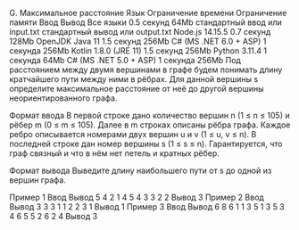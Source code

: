G. Максимальное расстояние
Язык	Ограничение времени	Ограничение памяти	Ввод	Вывод
Все языки	0.5 секунд	64Mb	стандартный ввод или input.txt	стандартный вывод или output.txt
Node.js 14.15.5	0.7 секунд	128Mb
OpenJDK Java 11	1.5 секунд	256Mb
C# (MS .NET 6.0 + ASP)	1 секунда	256Mb
Kotlin 1.8.0 (JRE 11)	1.5 секунд	256Mb
Python 3.11.4	1 секунда	64Mb
C# (MS .NET 5.0 + ASP)	1 секунда	256Mb
Под расстоянием между двумя вершинами в графе будем понимать длину кратчайшего пути между ними в рёбрах. Для данной вершины s определите максимальное расстояние от неё до другой вершины неориентированного графа.

Формат ввода
В первой строке дано количество вершин n (1 ≤ n ≤ 105) и рёбер m (0 ≤ m ≤ 105). Далее в m строках описаны рёбра графа. Каждое ребро описывается номерами двух вершин u и v (1 ≤ u, v ≤ n). В последней строке дан номер вершины s (1 ≤ s ≤ n). Гарантируется, что граф связный и что в нём нет петель и кратных рёбер.

Формат вывода
Выведите длину наибольшего пути от s до одной из вершин графа.

Пример 1
Ввод	Вывод
5 4
2 1
4 5
4 3
3 2
2
Вывод
3
Пример 2
Ввод	Вывод
3 3
3 1
1 2
2 3
1
Вывод
1
Пример 3
Ввод	Вывод
6 8
6 1
1 3
5 1
3 5
3 4
6 5
5 2
6 2
4
Вывод
3
